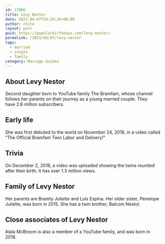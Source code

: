 ```yaml
---
id: 17866
title: Levy Nestor
date: 2021-04-07T20:24:26+00:00
author: chito
layout: post
guid: https://popularbirthdays.com/levy-nestor/
permalink: /2021/04/07/levy-nestor  
tags:
  - married
  - single
  - family
category: Mariage Guides
---
```

<!--Content-->


          
          
## About Levy Nestor



  Second daughter born to YouTube family The Bramfam, whose channel follows her parents on their journey as a young married couple. They have 2.6 million subscribers. 

                
                
## Early life



  She was first debuted to the world on November 24, 2018, in a video called &#8220;The Official Bramfam Twin Labor and Delivery!&#8221; 

                
                
## Trivia



  On December 2, 2018, a video was uploaded showing the twins reunited after their birth. It has over 1.3 million views. 

                
                
## Family of Levy Nestor



  Her parents are Bramty Juliette and Luis Espina. Her older sister, Penelope Juliette, was born in 2015. She has a twin brother, Balcom Nestor. 

                
                
## Close associates of Levy Nestor



  Alaïa McBroom is also a member of a YouTube family, and was born in 2018. 

          
          